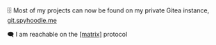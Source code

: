 🗄️ Most of my projects can now be found on my private Gitea instance, [git.spyhoodle.me](https://git.spyhoodle.me/maddie)

🗨️ I am reachable on the [[matrix]](https://matrix.to/#/@maddie:spyhoodle.me) protocol

